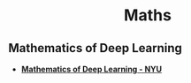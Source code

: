 <div align="center">
	<h1> Maths</h1>
</div>



<h2> Mathematics of Deep Learning</h2>

* [**Mathematics of Deep Learning - NYU**](https://github.com/joanbruna/MathsDL-spring18.git)

